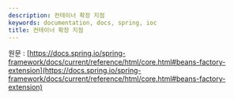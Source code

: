```yaml
---
description: 컨테이너 확장 지점
keywords: documentation, docs, spring, ioc
title: 컨테이너 확장 지점
---
```


원문 : [https://docs.spring.io/spring-framework/docs/current/reference/html/core.html#beans-factory-extension](https://docs.spring.io/spring-framework/docs/current/reference/html/core.html#beans-factory-extension)